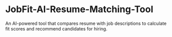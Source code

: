 # JobFit-AI-Resume-Matching-Tool
An AI-powered tool that compares resume with job descriptions to calculate fit scores and recommend candidates for hiring.
